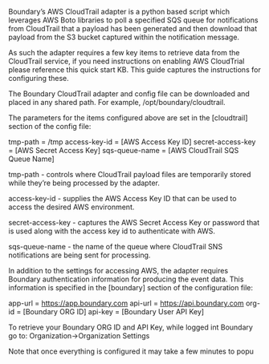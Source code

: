 Boundary’s AWS CloudTrail adapter is a python based script which leverages AWS Boto libraries to poll a specified SQS queue for notifications from CloudTrail that a payload has been generated and then download that payload from the S3 bucket captured within the notification message.


 
As such the adapter requires a few key items to retrieve data from the CloudTrail service, if you need instructions on enabling AWS CloudTrial please reference this quick start KB. This guide captures the instructions for configuring these.

The Boundary CloudTrail adapter and config file can be downloaded and placed in any shared path. For example, /opt/boundary/cloudtrail.


The parameters for the items configured above are set in the [cloudtrail] section of the config file:

tmp-path = /tmp
access-key-id = [AWS Access Key ID]
secret-access-key = [AWS Secret Access Key]
sqs-queue-name = [AWS CloudTrail SQS Queue Name]

tmp-path - controls where CloudTrail payload files are temporarily stored while they’re being processed by the adapter.
 
access-key-id - supplies the AWS Access Key ID that can be used to access the desired AWS environment.
 
secret-access-key - captures the AWS Secret Access Key or password that is used along with the access key id to authenticate with AWS.
 
sqs-queue-name - the name of the queue where CloudTrail SNS notifications are being sent for processing.
 
In addition to the settings for accessing AWS, the adapter requires Boundary authentication information for producing the event data. This information is specified in the [boundary] section of the configuration file:

app-url = https://app.boundary.com
api-url = https://api.boundary.com
org-id = [Boundary ORG ID]
api-key = [Boundary User API Key]

To retrieve your Boundary ORG ID and API Key, while logged int Boundary go to: Organization->Organization Settings

Note that once everything is configured it may take a few minutes to popu
